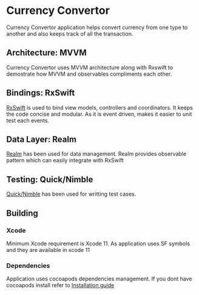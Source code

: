 # Currency Convertor
Currency Convertor application helps convert currency from one type to another and also keeps track of all the transaction.

## Architecture: MVVM
Currency Convertor uses MVVM architecture along with Rxswift to demostrate how MVVM and observables compliments each other.

## Bindings: RxSwift
[RxSwift](https://github.com/ReactiveX/RxSwift) is used to bind view models, controllers and coordinators. It keeps the code concise and modular.
As it is event driven, makes it easier to unit test each events.

## Data Layer: Realm
[Realm](https://github.com/realm/realm-cocoa/tree/master/RealmSwift) has been used for data management. Realm provides observable pattern which can easily integrate with RxSwift

## Testing: Quick/Nimble
[Quick/Nimble](https://github.com/Quick/Nimble) has been used for writting test cases.

## Building

### Xcode
Minimum Xcode requirement is Xcode 11. As application uses SF symbols and they are available in xcode 11

### Dependencies
Application uses cocoapods dependencies management. If you dont have cocoapods install refer to [Installation guide](https://guides.cocoapods.org/using/getting-started.html#installation)
